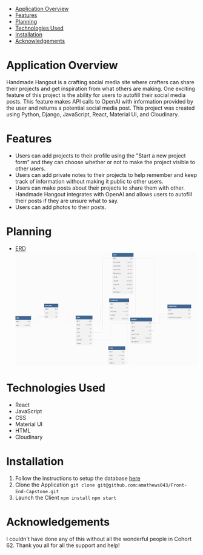 
- [Application Overview](#application-overview)
- [Features](#features)
- [Planning](#planning)
- [Technologies Used](#technologies-used)
- [Installation](#installation)
- [Acknowledgements](#acknowledgements)


# Application Overview 
Handmade Hangout is a crafting social media site where crafters can share their projects and get inspiration from what others are making. One exciting feature of this project is the ability for users to autofill their social media posts. This feature makes API calls to OpenAI with information provided by the user and returns a potential social media post. This project was created using Python, Django, JavaScript, React, Material UI, and Cloudinary.

# Features 
* Users can add projects to their profile using the "Start a new project form" and they can choose whether or not to make the project visible to other users. 
* Users can add private notes to their projects to help remember and keep track of information without making it public to other users.
* Users can make posts about their projects to share them with other. Handmade Hangout integrates with OpenAI and allows users to autofill their posts if they are unsure what to say. 
* Users can add photos to their posts. 

# Planning 
* [ERD](https://dbdiagram.io/d/Full-stack-capstone-647d142f722eb774945f84b8)
![ERD](ERD.png)

# Technologies Used 
* React 
* JavaScript 
* CSS 
* Material UI
* HTML 
* Cloudinary 

# Installation 
1. Follow the instructions to setup the database [here](https://github.com/amathews043/Full-Stack-Capstone-API) 
2. Clone the Application 
    ```git clone git@github.com:amathews043/Front-End-Capstone.git```
3. Launch the Client 
    ```npm install```
    ```npm start```

# Acknowledgements
I couldn't have done any of this without all the wonderful people in Cohort 62. Thank you all for all the support and help!